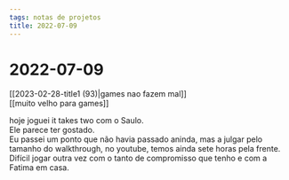 ```yaml
---
tags: notas de projetos
title: 2022-07-09  
---
```


# 2022-07-09  

[[2023-02-28-title1 (93)|games nao fazem mal]]  
[[muito velho para games]]

hoje joguei it takes two com o Saulo.  
Ele parece ter gostado.  
Eu passei um ponto que não havia passado aninda, mas a julgar pelo tamanho do walkthrough, no youtube, temos ainda sete horas pela frente.  
Difícil jogar outra vez com o tanto de compromisso que tenho e com a Fatima em casa.
